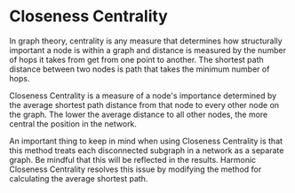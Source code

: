 # Closeness Centrality

In graph theory, centrality is any measure that determines how
structurally important a node is within a graph and distance is measured
by the number of hops it takes from get from one point to another. The
shortest path distance between two nodes is path that takes the minimum
number of hops.

Closeness Centrality is a measure of a node's importance determined by
the average shortest path distance from that node to every other node on
the graph. The lower the average distance to all other nodes, the more
central the position in the network.

An important thing to keep in mind when using Closeness Centrality is
that this method treats each disconnected subgraph in a network as a
separate graph. Be mindful that this will be reflected in the results.
Harmonic Closeness Centrality resolves this issue by modifying the
method for calculating the average shortest path.
